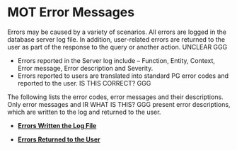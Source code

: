 # MOT Error Messages<a name="EN-US_TOPIC_0257867409"></a>

Errors may be caused by a variety of scenarios. All errors are logged in the database server log file. In addition, user-related errors are returned to the user as part of the response to the query or another action. UNCLEAR GGG

-   Errors reported in the Server log include – Function, Entity, Context, Error message, Error description and Severity.
-   Errors reported to users are translated into standard PG error codes and reported to the user. IS THIS CORRECT? GGG

The following lists the error codes, error messages and their descriptions. Only error messages and IR WHAT IS THIS? GGG present error descriptions, which are written to the log and returned to the user.

-   **[Errors Written the Log File](errors-written-the-log-file.md)**  

-   **[Errors Returned to the User](errors-returned-to-the-user.md)**  


